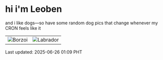 # hi i'm Leoben

and i like dogs—so have some random dog pics that change whenever my CRON feels like it

|  |  |
|--------|----------|
| ![Borzoi](https://random-dog-vercel.vercel.app/api/random-borzoi?v=1750871348) | ![Labrador](https://random-dog-vercel.vercel.app/api/random-labrador?v=1750871348) |

Last updated: 2025-06-26 01:09 PHT
